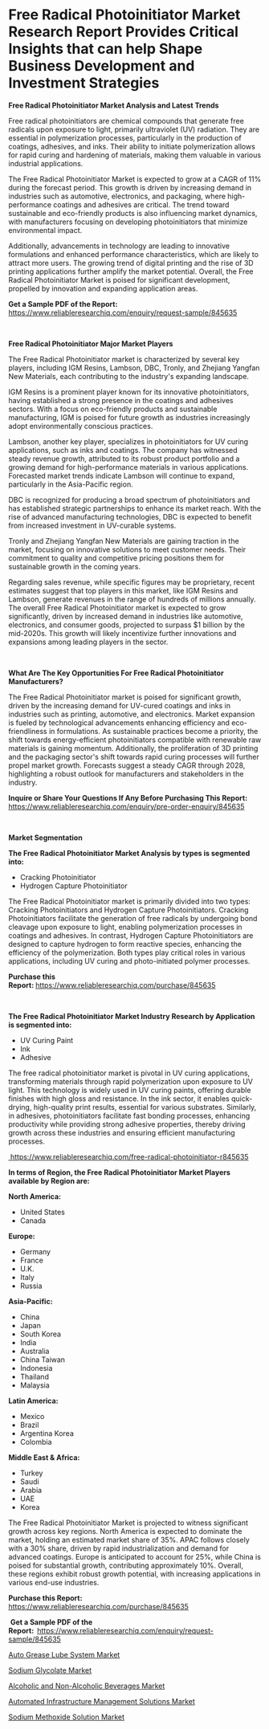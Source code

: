 <p><h1>Free Radical Photoinitiator Market Research Report Provides Critical Insights that can help Shape Business Development and Investment Strategies</h1></p><p><strong>Free Radical Photoinitiator Market Analysis and Latest Trends</strong></p>
<p><p>Free radical photoinitiators are chemical compounds that generate free radicals upon exposure to light, primarily ultraviolet (UV) radiation. They are essential in polymerization processes, particularly in the production of coatings, adhesives, and inks. Their ability to initiate polymerization allows for rapid curing and hardening of materials, making them valuable in various industrial applications.</p><p>The Free Radical Photoinitiator Market is expected to grow at a CAGR of 11% during the forecast period. This growth is driven by increasing demand in industries such as automotive, electronics, and packaging, where high-performance coatings and adhesives are critical. The trend toward sustainable and eco-friendly products is also influencing market dynamics, with manufacturers focusing on developing photoinitiators that minimize environmental impact.</p><p>Additionally, advancements in technology are leading to innovative formulations and enhanced performance characteristics, which are likely to attract more users. The growing trend of digital printing and the rise of 3D printing applications further amplify the market potential. Overall, the Free Radical Photoinitiator Market is poised for significant development, propelled by innovation and expanding application areas.</p></p>
<p><strong>Get a Sample PDF of the Report:&nbsp;</strong> <a href="https://www.reliableresearchiq.com/enquiry/request-sample/845635?utm_campaign=1102&utm_medium=2&utm_source=Github&utm_content=ia&utm_term=12112024&utm_id=free-radical-photoinitiator">https://www.reliableresearchiq.com/enquiry/request-sample/845635</a></p>
<p>&nbsp;</p>
<p><strong>Free Radical Photoinitiator Major Market Players</strong></p>
<p><p>The Free Radical Photoinitiator market is characterized by several key players, including IGM Resins, Lambson, DBC, Tronly, and Zhejiang Yangfan New Materials, each contributing to the industry's expanding landscape.</p><p>IGM Resins is a prominent player known for its innovative photoinitiators, having established a strong presence in the coatings and adhesives sectors. With a focus on eco-friendly products and sustainable manufacturing, IGM is poised for future growth as industries increasingly adopt environmentally conscious practices.</p><p>Lambson, another key player, specializes in photoinitiators for UV curing applications, such as inks and coatings. The company has witnessed steady revenue growth, attributed to its robust product portfolio and a growing demand for high-performance materials in various applications. Forecasted market trends indicate Lambson will continue to expand, particularly in the Asia-Pacific region.</p><p>DBC is recognized for producing a broad spectrum of photoinitiators and has established strategic partnerships to enhance its market reach. With the rise of advanced manufacturing technologies, DBC is expected to benefit from increased investment in UV-curable systems.</p><p>Tronly and Zhejiang Yangfan New Materials are gaining traction in the market, focusing on innovative solutions to meet customer needs. Their commitment to quality and competitive pricing positions them for sustainable growth in the coming years.</p><p>Regarding sales revenue, while specific figures may be proprietary, recent estimates suggest that top players in this market, like IGM Resins and Lambson, generate revenues in the range of hundreds of millions annually. The overall Free Radical Photoinitiator market is expected to grow significantly, driven by increased demand in industries like automotive, electronics, and consumer goods, projected to surpass $1 billion by the mid-2020s. This growth will likely incentivize further innovations and expansions among leading players in the sector.</p></p>
<p>&nbsp;</p>
<p><strong>What Are The Key Opportunities For Free Radical Photoinitiator Manufacturers?</strong></p>
<p><p>The Free Radical Photoinitiator market is poised for significant growth, driven by the increasing demand for UV-cured coatings and inks in industries such as printing, automotive, and electronics. Market expansion is fueled by technological advancements enhancing efficiency and eco-friendliness in formulations. As sustainable practices become a priority, the shift towards energy-efficient photoinitiators compatible with renewable raw materials is gaining momentum. Additionally, the proliferation of 3D printing and the packaging sector's shift towards rapid curing processes will further propel market growth. Forecasts suggest a steady CAGR through 2028, highlighting a robust outlook for manufacturers and stakeholders in the industry.</p></p>
<p><strong>Inquire or Share Your Questions If Any Before Purchasing This Report:</strong> <a href="https://www.reliableresearchiq.com/enquiry/pre-order-enquiry/845635?utm_campaign=1102&utm_medium=2&utm_source=Github&utm_content=ia&utm_term=12112024&utm_id=free-radical-photoinitiator">https://www.reliableresearchiq.com/enquiry/pre-order-enquiry/845635</a></p>
<p>&nbsp;</p>
<p><strong>Market Segmentation</strong></p>
<p><strong>The Free Radical Photoinitiator Market Analysis by types is segmented into:</strong></p>
<p><ul><li>Cracking Photoinitiator</li><li>Hydrogen Capture Photoinitiator</li></ul></p>
<p><p>The Free Radical Photoinitiator market is primarily divided into two types: Cracking Photoinitiators and Hydrogen Capture Photoinitiators. Cracking Photoinitiators facilitate the generation of free radicals by undergoing bond cleavage upon exposure to light, enabling polymerization processes in coatings and adhesives. In contrast, Hydrogen Capture Photoinitiators are designed to capture hydrogen to form reactive species, enhancing the efficiency of the polymerization. Both types play critical roles in various applications, including UV curing and photo-initiated polymer processes.</p></p>
<p><strong>Purchase this Report:&nbsp;</strong><a href="https://www.reliableresearchiq.com/purchase/845635?utm_campaign=1102&utm_medium=2&utm_source=Github&utm_content=ia&utm_term=12112024&utm_id=free-radical-photoinitiator">https://www.reliableresearchiq.com/purchase/845635</a></p>
<p>&nbsp;</p>
<p><strong>The Free Radical Photoinitiator Market Industry Research by Application is segmented into:</strong></p>
<p><ul><li>UV Curing Paint</li><li>Ink</li><li>Adhesive</li></ul></p>
<p><p>The free radical photoinitiator market is pivotal in UV curing applications, transforming materials through rapid polymerization upon exposure to UV light. This technology is widely used in UV curing paints, offering durable finishes with high gloss and resistance. In the ink sector, it enables quick-drying, high-quality print results, essential for various substrates. Similarly, in adhesives, photoinitiators facilitate fast bonding processes, enhancing productivity while providing strong adhesive properties, thereby driving growth across these industries and ensuring efficient manufacturing processes.</p></p>
<p><a href="https://www.reliableresearchiq.com/free-radical-photoinitiator-r845635?utm_campaign=1102&utm_medium=2&utm_source=Github&utm_content=ia&utm_term=12112024&utm_id=free-radical-photoinitiator">&nbsp;https://www.reliableresearchiq.com/free-radical-photoinitiator-r845635</a></p>
<p><strong>In terms of Region, the Free Radical Photoinitiator Market Players available by Region are:</strong></p>
<p>
    <p> <strong> North America: </strong>
        <ul>
            <li>United States</li>
            <li>Canada</li>
        </ul>
        </p> 
    <p> <strong> Europe: </strong>
        <ul>
            <li>Germany</li>
            <li>France</li>
            <li>U.K.</li>
            <li>Italy</li>
            <li>Russia</li>
        </ul>
        </p> 
    <p> <strong> Asia-Pacific: </strong>
        <ul>
            <li>China</li>
            <li>Japan</li>
            <li>South Korea</li>
            <li>India</li>
            <li>Australia</li>
            <li>China Taiwan</li>
            <li>Indonesia</li>
            <li>Thailand</li>
            <li>Malaysia</li>
        </ul>
        </p> 
    <p> <strong> Latin America: </strong>
        <ul>
            <li>Mexico</li>
            <li>Brazil</li>
            <li>Argentina Korea</li>
            <li>Colombia</li>
        </ul>
        </p> 
    <p> <strong> Middle East & Africa: </strong>
        <ul>
            <li>Turkey</li>
            <li>Saudi</li>
            <li>Arabia</li>
            <li>UAE</li>
            <li>Korea</li>
        </ul>
    </p>
    </p>
<p><p>The Free Radical Photoinitiator Market is projected to witness significant growth across key regions. North America is expected to dominate the market, holding an estimated market share of 35%. APAC follows closely with a 30% share, driven by rapid industrialization and demand for advanced coatings. Europe is anticipated to account for 25%, while China is poised for substantial growth, contributing approximately 10%. Overall, these regions exhibit robust growth potential, with increasing applications in various end-use industries.</p></p>
<p><strong>Purchase this Report: </strong><a href="https://www.reliableresearchiq.com/purchase/845635?utm_campaign=1102&utm_medium=2&utm_source=Github&utm_content=ia&utm_term=12112024&utm_id=free-radical-photoinitiator">https://www.reliableresearchiq.com/purchase/845635</a></p>
<p>&nbsp;<strong>Get a Sample PDF of the Report:&nbsp;&nbsp;</strong><a href="https://www.reliableresearchiq.com/enquiry/request-sample/845635?utm_campaign=1102&utm_medium=2&utm_source=Github&utm_content=ia&utm_term=12112024&utm_id=free-radical-photoinitiator">https://www.reliableresearchiq.com/enquiry/request-sample/845635</a></p>
<p><strong></strong></p>
<p><p><a href="https://www.linkedin.com/pulse/in-depth-analysis-global-auto-grease-lube-system-market-aukvf?utm_campaign=1102&utm_medium=2&utm_source=Github&utm_content=ia&utm_term=12112024&utm_id=free-radical-photoinitiator">Auto Grease Lube System Market</a></p><p><a href="https://github.com/felipahorkby/Market-Research-Report-List-1/blob/main/sodium-glycolate-market.md?utm_campaign=1102&utm_medium=2&utm_source=Github&utm_content=ia&utm_term=12112024&utm_id=free-radical-photoinitiator">Sodium Glycolate Market</a></p><p><a href="https://www.linkedin.com/pulse/consumer-behavior-shifts-alcoholic-non-alcoholic-beverages-jxu1f?utm_campaign=1102&utm_medium=2&utm_source=Github&utm_content=ia&utm_term=12112024&utm_id=free-radical-photoinitiator">Alcoholic and Non-Alcoholic Beverages Market</a></p><p><a href="https://issuu.com/reportprime-2/docs/automated-infrastructure-management_e3a457c451e58d?utm_campaign=1102&utm_medium=2&utm_source=Github&utm_content=ia&utm_term=12112024&utm_id=free-radical-photoinitiator">Automated Infrastructure Management Solutions Market</a></p><p><a href="https://github.com/iva0ei4r/Market-Research-Report-List-1/blob/main/sodium-methoxide-solution-market.md?utm_campaign=1102&utm_medium=2&utm_source=Github&utm_content=ia&utm_term=12112024&utm_id=free-radical-photoinitiator">Sodium Methoxide Solution Market</a></p></p>